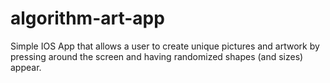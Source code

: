 # algorithm-art-app
Simple IOS App that allows a user to create unique pictures and artwork by pressing around the screen and having randomized shapes (and sizes) appear.
